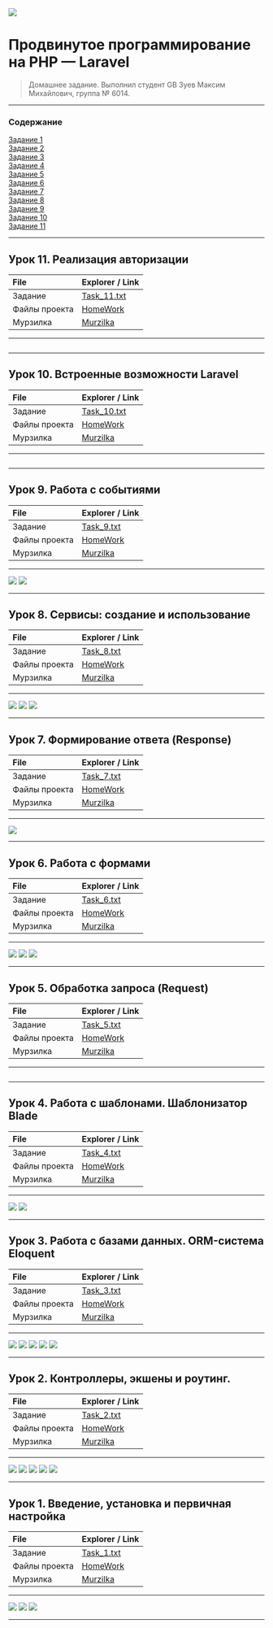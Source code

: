 ![](./Screens/php_picture.jpg)
# Продвинутое программирование на PHP — Laravel
> Домашнее задание. Выполнил студент GB Зуев Максим Михайлович, группа № 6014.  

***
### Содержание 
[Задание 1 ](#урок-1-введение-установка-и-первичная-настройка)  
[Задание 2](#урок-2-контроллеры-экшены-и-роутинг)  
[Задание 3](#урок-3-работа-с-базами-данных-orm-система-eloquent)  
[Задание 4](#урок-4-работа-с-шаблонами-шаблонизатор-blade)  
[Задание 5](#урок-5-обработка-запроса-request)  
[Задание 6](#урок-6-работа-с-формами)  
[Задание 7](#урок-7-формирование-ответа-response)  
[Задание 8](#урок-8-сервисы-создание-и-использование)  
[Задание 9](#урок-9-работа-с-событиями)  
[Задание 10](#урок-10-встроенные-возможности-laravel)  
[Задание 11](#урок-11-реализация-авторизации)
***








## Урок 11. Реализация авторизации

|File|Explorer / Link|
|:-|:-|
|Задание|[Task_11.txt](./Task/Taks_11.txt)|
|Файлы проекта|[HomeWork](./Project/vmas-app/)|
|Мурзилка|[Murzilka](./Link_to_PHP_Laravel.txt)|  

***
![]()
***


## Урок 10. Встроенные возможности Laravel

|File|Explorer / Link|
|:-|:-|
|Задание|[Task_10.txt](./Task/Taks_10.txt)|
|Файлы проекта|[HomeWork](./Project/vmas-app/)|
|Мурзилка|[Murzilka](./Link_to_PHP_Laravel.txt)|  

***
![]()
***

## Урок 9. Работа с событиями

|File|Explorer / Link|
|:-|:-|
|Задание|[Task_9.txt](./Task/Taks_9.txt)|
|Файлы проекта|[HomeWork](./Project/vmas-app/)|
|Мурзилка|[Murzilka](./Link_to_PHP_Laravel.txt)|  

***
![](./Screens/9-1.png)
![](./Screens/9-2.png)
***

## Урок 8. Сервисы: создание и использование

|File|Explorer / Link|
|:-|:-|
|Задание|[Task_8.txt](./Task/Taks_8.txt)|
|Файлы проекта|[HomeWork](./Project/vmas-app/)|
|Мурзилка|[Murzilka](./Link_to_PHP_Laravel.txt)|  

***
![](./Screens/8-1.png)
![](./Screens/8-2.png)
![](./Screens/8-3.png)
***

## Урок 7. Формирование ответа (Response)

|File|Explorer / Link|
|:-|:-|
|Задание|[Task_7.txt](./Task/Taks_7.txt)|
|Файлы проекта|[HomeWork](./Project/vmas-app/)|
|Мурзилка|[Murzilka](./Link_to_PHP_Laravel.txt)|  

***
![](./Screens/7-1.png)

***
## Урок 6. Работа с формами

|File|Explorer / Link|
|:-|:-|
|Задание|[Task_6.txt](./Task/Taks_6.txt)|
|Файлы проекта|[HomeWork](./Project/vmas-app/)|
|Мурзилка|[Murzilka](./Link_to_PHP_Laravel.txt)|  

***
![](./Screens/6-1.png)
![](./Screens/6-2.png)
![](./Screens/6-3.png)
***

## Урок 5. Обработка запроса (Request)

|File|Explorer / Link|
|:-|:-|
|Задание|[Task_5.txt](./Task/Taks_5.txt)|
|Файлы проекта|[HomeWork](./Project/vmas-app/)|
|Мурзилка|[Murzilka](./Link_to_PHP_Laravel.txt)|  

***
![]()
***

## Урок 4. Работа с шаблонами. Шаблонизатор Blade

|File|Explorer / Link|
|:-|:-|
|Задание|[Task_4.txt](./Task/Taks_4.txt)|
|Файлы проекта|[HomeWork](./Project/vmas-app/)|
|Мурзилка|[Murzilka](./Link_to_PHP_Laravel.txt)|  

***
![](./Screens/4-1.png)
![](./Screens/4-2.png)
***

## Урок 3. Работа с базами данных. ORM-система Eloquent

|File|Explorer / Link|
|:-|:-|
|Задание|[Task_3.txt](./Task/Taks_3.txt)|
|Файлы проекта|[HomeWork](./Project/vmas-app/)|
|Мурзилка|[Murzilka](./Link_to_PHP_Laravel.txt)|  

***
![](./Screens/3-1.png)
![](./Screens/3-2.png)
![](./Screens/3-3.png)
![](./Screens/3-4.png)
![](./Screens/3-5.png)
***

## Урок 2. Контроллеры, экшены и роутинг.

|File|Explorer / Link|
|:-|:-|
|Задание|[Task_2.txt](./Task/Taks_2.txt)|
|Файлы проекта|[HomeWork](./Project/vmas-app/)|
|Мурзилка|[Murzilka](./Link_to_PHP_Laravel.txt)|  

***
![](./Screens/2-1.png)
![](./Screens/2-2.png)
![](./Screens/2-3.png)
![](./Screens/2-4.png)
![](./Screens/2-5.png)
***


## Урок 1. Введение, установка и первичная настройка

|File|Explorer / Link|
|:-|:-|
|Задание|[Task_1.txt](./Task/Taks_1.txt)|
|Файлы проекта|[HomeWork](./Project/vmas-app/)|
|Мурзилка|[Murzilka](./Link_to_PHP_Laravel.txt)|  

***
![](./Screens/1-1.png)
![](./Screens/1-2.png)
![](./Screens/1-3.png)
***
